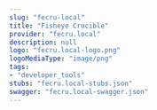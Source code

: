 ```yaml
---
slug: "fecru-local"
title: "Fisheye Crucible"
provider: "fecru.local"
description: null
logo: "fecru.local-logo.png"
logoMediaType: "image/png"
tags:
- "developer_tools"
stubs: "fecru.local-stubs.json"
swagger: "fecru.local-swagger.json"
---
```


